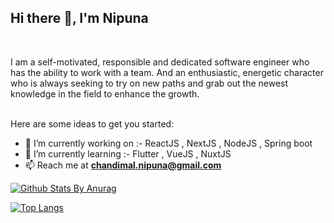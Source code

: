 
 
##  Hi there 👋, I'm Nipuna
<br/>    
    <p align="left"> 
 I am a self-motivated, responsible and dedicated  software engineer who has the ability to work with a team. And an enthusiastic, energetic character who is always seeking to try on new paths and grab out the newest knowledge in the field to enhance the growth.
</p>
</br
>
Here are some ideas to get you started:

- 🔭 I’m currently working on :- ReactJS , NextJS ,  NodeJS , Spring boot  
- 🌱 I’m currently learning :- Flutter , VueJS ,  NuxtJS 
- 📫 Reach me at **chandimal.nipuna@gmail.com** 

[![Github Stats By Anurag](https://github-readme-stats.vercel.app/api?username=NipunaC95&show_icons=true&title_color=79ff97&icon_color=79ff97&text_color=9f9f9f&bg_color=151515&count_private=true)](https://github.com/anuraghazra/github-readme-stats)
 
[![Top Langs](https://github-readme-stats.vercel.app/api/top-langs/?username=NipunaC95&&title_color=fff&icon_color=79ff97&text_color=9f9f9f&bg_color=151515&)](https://github.com/anuraghazra/github-readme-stats) 
   
